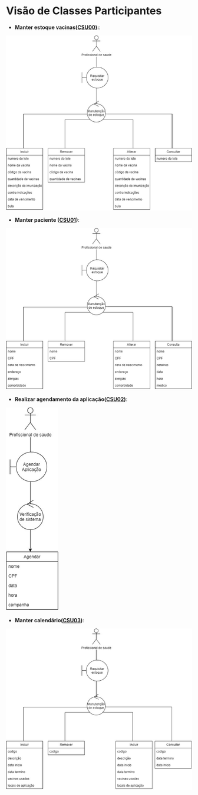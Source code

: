 # Visão de Classes Participantes




- **Manter estoque vacinas([CSU00](./CSU00.md)):**:

![](../doc/csu00.jpeg)




- **Manter paciente ([CSU01](./CSU01.md))**:

![](../doc/csu01.jpeg)




- **Realizar agendamento da aplicação([CSU02](./CSU02.md))**:

![](../doc/csu02.jpeg)




- **Manter calendário([CSU03](./CSU03.md))**:

![](../doc/csu03.jpeg)